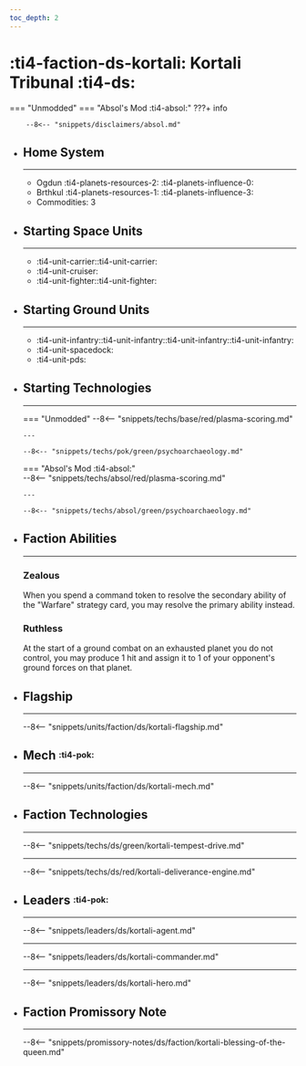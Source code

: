```yaml
---
toc_depth: 2
---
```


# :ti4-faction-ds-kortali: Kortali Tribunal :ti4-ds:
=== "Unmodded"
=== "Absol's Mod :ti4-absol:" 
    ???+ info

        --8<-- "snippets/disclaimers/absol.md"

<div class="grid cards" markdown>

-   ## __Home System__

    ---

    * Ogdun :ti4-planets-resources-2: :ti4-planets-influence-0:
    * Brthkul :ti4-planets-resources-1: :ti4-planets-influence-3:
    * Commodities: 3

</div>

<div class="grid cards" markdown>

-   ## __Starting Space Units__

    ---

    * :ti4-unit-carrier::ti4-unit-carrier:
    * :ti4-unit-cruiser:
    * :ti4-unit-fighter::ti4-unit-fighter:

-   ## __Starting Ground Units__

    ---

    * :ti4-unit-infantry::ti4-unit-infantry::ti4-unit-infantry::ti4-unit-infantry:
    * :ti4-unit-spacedock:
    * :ti4-unit-pds:

-   ## __Starting Technologies__

    ---
    === "Unmodded"
        --8<-- "snippets/techs/base/red/plasma-scoring.md"

        ---

        --8<-- "snippets/techs/pok/green/psychoarchaeology.md"

    === "Absol's Mod :ti4-absol:"  
        --8<-- "snippets/techs/absol/red/plasma-scoring.md"

        ---

        --8<-- "snippets/techs/absol/green/psychoarchaeology.md"

-   ## __Faction Abilities__

    ---
    ### **Zealous**
    
    When you spend a command token to resolve the secondary ability of the "Warfare" strategy card, you may resolve the primary ability instead.

    ### **Ruthless**
    
    At the start of a ground combat on an exhausted planet you do not control, you may produce 1 hit and assign it to 1 of your opponent's ground forces on that planet.

-   ## __Flagship__

    ---
    --8<-- "snippets/units/faction/ds/kortali-flagship.md"

-   ## __Mech__ <sup><sub>:ti4-pok:</sub></sup>

    ---
    --8<-- "snippets/units/faction/ds/kortali-mech.md"

</div>

<div class="grid cards" markdown>

-   ## __Faction Technologies__

    ---

    --8<-- "snippets/techs/ds/green/kortali-tempest-drive.md"

    ---

    --8<-- "snippets/techs/ds/red/kortali-deliverance-engine.md"


-   ## __Leaders__ <sup><sub>:ti4-pok:</sub></sup>

    ---
    
    --8<-- "snippets/leaders/ds/kortali-agent.md"

    ---

    --8<-- "snippets/leaders/ds/kortali-commander.md"

    ---

    --8<-- "snippets/leaders/ds/kortali-hero.md"

-   ## __Faction Promissory Note__

    ---
    --8<-- "snippets/promissory-notes/ds/faction/kortali-blessing-of-the-queen.md"

</div>
